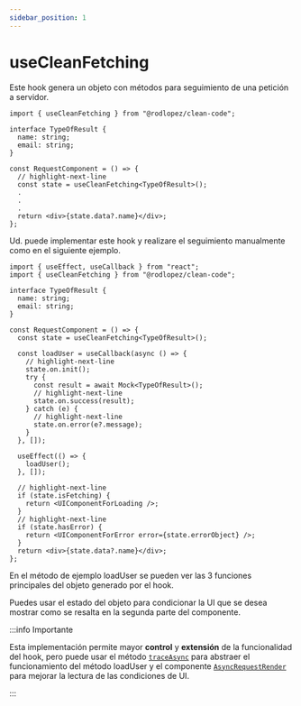 ```yaml
---
sidebar_position: 1
---
```


# useCleanFetching

Este hook genera un objeto con métodos para seguimiento de una petición a servidor.

```tsx title="RequestComponent.tsx"
import { useCleanFetching } from "@rodlopez/clean-code";

interface TypeOfResult {
  name: string;
  email: string;
}

const RequestComponent = () => {
  // highlight-next-line
  const state = useCleanFetching<TypeOfResult>();
  .
  .
  .
  return <div>{state.data?.name}</div>;
};
```

Ud. puede implementar este hook y realizare el seguimiento manualmente como en el siguiente ejemplo.

```tsx title="RequestComponent.tsx"
import { useEffect, useCallback } from "react";
import { useCleanFetching } from "@rodlopez/clean-code";

interface TypeOfResult {
  name: string;
  email: string;
}

const RequestComponent = () => {
  const state = useCleanFetching<TypeOfResult>();

  const loadUser = useCallback(async () => {
    // highlight-next-line
    state.on.init();
    try {
      const result = await Mock<TypeOfResult>();
      // highlight-next-line
      state.on.success(result);
    } catch (e) {
      // highlight-next-line
      state.on.error(e?.message);
    }
  }, []);

  useEffect(() => {
    loadUser();
  }, []);

  // highlight-next-line
  if (state.isFetching) {
    return <UIComponentForLoading />;
  }
  // highlight-next-line
  if (state.hasError) {
    return <UIComponentForError error={state.errorObject} />;
  }
  return <div>{state.data?.name}</div>;
};
```

En el método de ejemplo loadUser se pueden ver las 3 funciones principales del objeto generado por el hook.

Puedes usar el estado del objeto para condicionar la UI que se desea mostrar como se resalta en la segunda parte del componente.

:::info Importante

Esta implementación permite mayor **control** y **extensión** de la funcionalidad del hook, pero puede usar el método [`traceAsync`](/docs/fetching/traceAsync) para abstraer el funcionamiento del método loadUser y el componente [`AsyncRequestRender`](/docs/fetching/AsyncRequestRender) para mejorar la lectura de las condiciones de UI.

:::
